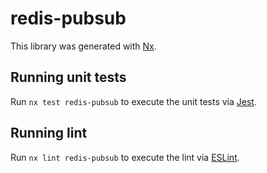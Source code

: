 # redis-pubsub

This library was generated with [Nx](https://nx.dev).

## Running unit tests

Run `nx test redis-pubsub` to execute the unit tests via [Jest](https://jestjs.io).

## Running lint

Run `nx lint redis-pubsub` to execute the lint via [ESLint](https://eslint.org/).
